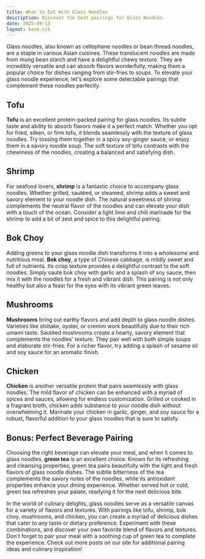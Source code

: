 ```yaml
---
title: What to Eat With Glass Noodles
description: Discover the best pairings for Glass Noodles.
date: 2025-09-13
layout: base.njk
---
```


Glass noodles, also known as cellophane noodles or bean thread noodles, are a staple in various Asian cuisines. These translucent noodles are made from mung bean starch and have a delightful chewy texture. They are incredibly versatile and can absorb flavors wonderfully, making them a popular choice for dishes ranging from stir-fries to soups. To elevate your glass noodle experience, let's explore some delectable pairings that complement these noodles perfectly.

## **Tofu**

**Tofu** is an excellent protein-packed pairing for glass noodles. Its subtle taste and ability to absorb flavors make it a perfect match. Whether you opt for fried, silken, or firm tofu, it blends seamlessly with the texture of glass noodles. Try tossing them together in a spicy soy-ginger sauce, or enjoy them in a savory noodle soup. The soft texture of tofu contrasts with the chewiness of the noodles, creating a balanced and satisfying dish.

## **Shrimp**

For seafood lovers, **shrimp** is a fantastic choice to accompany glass noodles. Whether grilled, sautéed, or steamed, shrimp adds a sweet and savory element to your noodle dish. The natural sweetness of shrimp complements the neutral flavor of the noodles and can elevate your dish with a touch of the ocean. Consider a light lime and chili marinade for the shrimp to add a bit of zest and spice to this delightful pairing.

## **Bok Choy**

Adding greens to your glass noodle dish transforms it into a wholesome and nutritious meal. **Bok choy**, a type of Chinese cabbage, is mildly sweet and full of nutrients. Its crisp texture provides a delightful contrast to the soft noodles. Simply sauté bok choy with garlic and a splash of soy sauce, then mix it with the noodles for a fresh and vibrant dish. This pairing is not only healthy but also a feast for the eyes with its vibrant green leaves.

## **Mushrooms**

**Mushrooms** bring out earthy flavors and add depth to glass noodle dishes. Varieties like shiitake, oyster, or cremini work beautifully due to their rich umami taste. Sautéed mushrooms create a hearty, savory element that complements the noodles' texture. They pair well with both simple soups and elaborate stir-fries. For a richer flavor, try adding a splash of sesame oil and soy sauce for an aromatic finish.

## **Chicken**

**Chicken** is another versatile protein that pairs seamlessly with glass noodles. The mild flavor of chicken can be enhanced with a myriad of spices and sauces, allowing for endless customization. Grilled or cooked in a fragrant broth, chicken adds substance to your noodle dish without overwhelming it. Marinate your chicken in garlic, ginger, and soy sauce for a robust, flavorful addition to your glass noodles that is sure to satisfy.

## Bonus: Perfect Beverage Pairing

Choosing the right beverage can elevate your meal, and when it comes to glass noodles, **green tea** is an excellent choice. Known for its refreshing and cleansing properties, green tea pairs beautifully with the light and fresh flavors of glass noodle dishes. The subtle bitterness of the tea complements the savory notes of the noodles, while its antioxidant properties enhance your dining experience. Whether served hot or cold, green tea refreshes your palate, readying it for the next delicious bite.

In the world of culinary delights, glass noodles serve as a versatile canvas for a variety of flavors and textures. With pairings like tofu, shrimp, bok choy, mushrooms, and chicken, you can create a myriad of delicious dishes that cater to any taste or dietary preference. Experiment with these combinations, and discover your own favorite blend of flavors and textures. Don't forget to pair your meal with a soothing cup of green tea to complete the experience. Check out more posts on our site for additional pairing ideas and culinary inspiration!